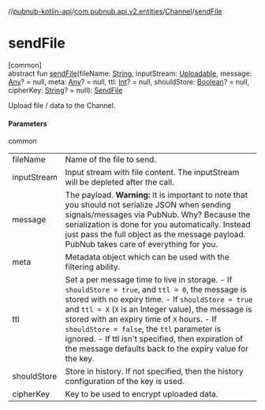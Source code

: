 //[pubnub-kotlin-api](../../../index.md)/[com.pubnub.api.v2.entities](../index.md)/[Channel](index.md)/[sendFile](send-file.md)

# sendFile

[common]\
abstract fun [sendFile](send-file.md)(fileName: [String](https://kotlinlang.org/api/latest/jvm/stdlib/kotlin/-string/index.html), inputStream: [Uploadable](../../com.pubnub.kmp/-uploadable/index.md), message: [Any](https://kotlinlang.org/api/latest/jvm/stdlib/kotlin/-any/index.html)? = null, meta: [Any](https://kotlinlang.org/api/latest/jvm/stdlib/kotlin/-any/index.html)? = null, ttl: [Int](https://kotlinlang.org/api/latest/jvm/stdlib/kotlin/-int/index.html)? = null, shouldStore: [Boolean](https://kotlinlang.org/api/latest/jvm/stdlib/kotlin/-boolean/index.html)? = null, cipherKey: [String](https://kotlinlang.org/api/latest/jvm/stdlib/kotlin/-string/index.html)? = null): [SendFile](../../com.pubnub.api.endpoints.files/-send-file/index.md)

Upload file / data to the Channel.

#### Parameters

common

| | |
|---|---|
| fileName | Name of the file to send. |
| inputStream | Input stream with file content. The inputStream will be depleted after the call. |
| message | The payload.     **Warning:** It is important to note that you should not serialize JSON     when sending signals/messages via PubNub.     Why? Because the serialization is done for you automatically.     Instead just pass the full object as the message payload.     PubNub takes care of everything for you. |
| meta | Metadata object which can be used with the filtering ability. |
| ttl | Set a per message time to live in storage.     - If `shouldStore = true`, and `ttl = 0`, the message is stored       with no expiry time.     - If `shouldStore = true` and `ttl = X` (`X` is an Integer value),       the message is stored with an expiry time of `X` hours.     - If `shouldStore = false`, the `ttl` parameter is ignored.     - If ttl isn't specified, then expiration of the message defaults       back to the expiry value for the key. |
| shouldStore | Store in history.     If not specified, then the history configuration of the key is used. |
| cipherKey | Key to be used to encrypt uploaded data. |
